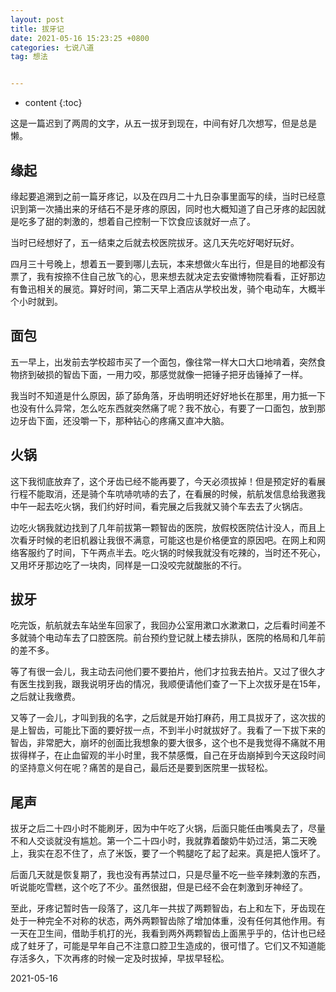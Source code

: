 ```yaml
---
layout: post
title: 拔牙记
date: 2021-05-16 15:23:25 +0800
categories: 七说八道
tag: 想法


---
```


* content
{:toc}




这是一篇迟到了两周的文字，从五一拔牙到现在，中间有好几次想写，但是总是懒。

## 缘起

缘起要追溯到之前一篇牙疼记，以及在四月二十九日杂事里面写的续，当时已经意识到第一次捅出来的牙结石不是牙疼的原因，同时也大概知道了自己牙疼的起因就是吃多了甜的刺激的，想着自己控制一下饮食应该就好一点了。

当时已经想好了，五一结束之后就去校医院拔牙。这几天先吃好喝好玩好。

四月三十号晚上，想着五一要到哪儿去玩，本来想做火车出行，但是目的地都没有票了，我有按捺不住自己放飞的心，思来想去就决定去安徽博物院看看，正好那边有鲁迅相关的展览。算好时间，第二天早上酒店从学校出发，骑个电动车，大概半个小时就到。

## 面包

五一早上，出发前去学校超市买了一个面包，像往常一样大口大口地啃着，突然食物挤到破损的智齿下面，一用力咬，那感觉就像一把锤子把牙齿锤掉了一样。

我当时不知道是什么原因，舔了舔角落，牙齿明明还好好地长在那里，用力抵一下也没有什么异常，怎么吃东西就突然痛了呢？我不放心，有要了一口面包，放到那边牙齿下面，还没嚼一下，那种钻心的疼痛又直冲大脑。

## 火锅

这下我彻底放弃了，这个牙齿已经不能再要了，今天必须拔掉！但是预定好的看展行程不能取消，还是骑个车吭哧吭哧的去了，在看展的时候，航航发信息给我邀我中午一起去吃火锅，我们约好时间，看完展之后我就又骑个车去去了火锅店。

边吃火锅我就边找到了几年前拔第一颗智齿的医院，放假校医院估计没人，而且上次看牙时候的老旧机器让我很不满意，可能这也是价格便宜的原因吧。在网上和网络客服约了时间，下午两点半去。吃火锅的时候我就没有吃辣的，当时还不死心，又用坏牙那边吃了一块肉，同样是一口没咬完就酸胀的不行。

## 拔牙

吃完饭，航航就去车站坐车回家了，我回办公室用漱口水漱漱口，之后看时间差不多就骑个电动车去了口腔医院。前台预约登记就上楼去排队，医院的格局和几年前的差不多。

等了有很一会儿，我主动去问他们要不要拍片，他们才拉我去拍片。又过了很久才有医生找到我，跟我说明牙齿的情况，我顺便请他们查了一下上次拔牙是在15年，之后就让我缴费。

又等了一会儿，才叫到我的名字，之后就是开始打麻药，用工具拔牙了，这次拔的是上智齿，可能比下面的要好拔一点，不到半小时就拔好了。我看了一下拔下来的智齿，非常肥大，崩坏的创面比我想象的要大很多，这个也不是我觉得不痛就不用拔得样子，在止血留观的半小时里，我不禁感慨，自己在牙齿崩掉到今天这段时间的坚持意义何在呢？痛苦的是自己，最后还是要到医院里一拔轻松。

## 尾声

拔牙之后二十四小时不能刷牙，因为中午吃了火锅，后面只能任由嘴臭去了，尽量不和人交谈就没有尴尬。第一个二十四小时，我就靠着酸奶牛奶过活，第二天晚上，我实在忍不住了，点了米饭，要了一个鸭腿吃了起了起来。真是把人饿坏了。

后面几天就是恢复期了，我也没有再禁过口，只是尽量不吃一些辛辣刺激的东西，听说能吃雪糕，这个吃了不少。虽然很甜，但是已经不会在刺激到牙神经了。

至此，牙疼记暂时告一段落了，这几年一共拔了两颗智齿，右上和左下，牙齿现在处于一种完全不对称的状态，两外两颗智齿除了增加体重，没有任何其他作用。有一天在卫生间，借助手机打的光，我看到两外两颗智齿上面黑乎乎的，估计也已经成了蛀牙了，可能是早年自己不注意口腔卫生造成的，很可惜了。它们又不知道能存活多久，下次再疼的时候一定及时拔掉，早拔早轻松。

2021-05-16